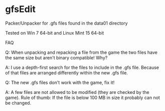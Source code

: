 gfsEdit
========

Packer/Unpacker for .gfs files found in the data01 directory

Tested on Win 7 64-bit and Linux Mint 15 64-bit

FAQ

Q: When unpacking and repacking a file from the game the two files have the
same size but aren't binary compatible! Why?

A: I use a depth-first search for the files to include in the .gfs file.
Because of that files are arranged differently within the new .gfs file.


Q: The new .gfs files don't work with the game, fix it!

A: A few files are not allowed to be modified (they are checked by the game).
Rule of thumb: If the file is below 100 MB in size it probably can not be changed.